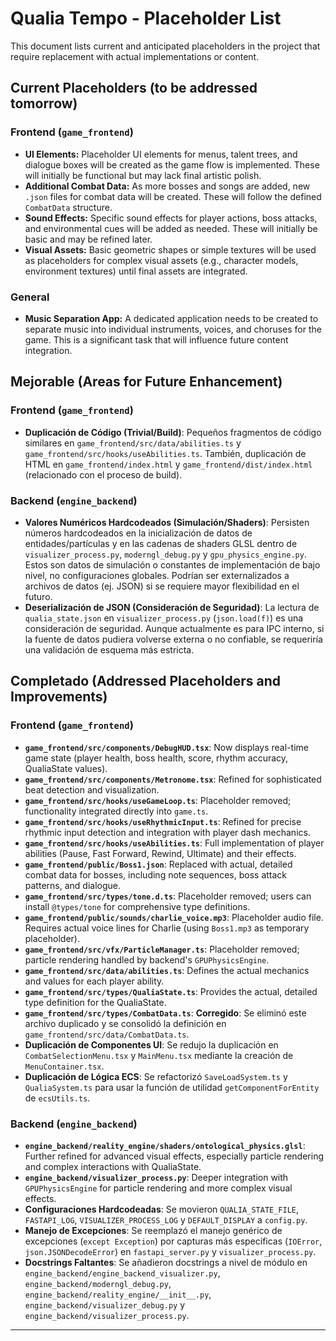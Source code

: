 # Qualia Tempo - Placeholder List

This document lists current and anticipated placeholders in the project that require replacement with actual implementations or content.

## Current Placeholders (to be addressed tomorrow)

### Frontend (`game_frontend`)
- **UI Elements:** Placeholder UI elements for menus, talent trees, and dialogue boxes will be created as the game flow is implemented. These will initially be functional but may lack final artistic polish.
- **Additional Combat Data:** As more bosses and songs are added, new `.json` files for combat data will be created. These will follow the defined `CombatData` structure.
- **Sound Effects:** Specific sound effects for player actions, boss attacks, and environmental cues will be added as needed. These will initially be basic and may be refined later.
- **Visual Assets:** Basic geometric shapes or simple textures will be used as placeholders for complex visual assets (e.g., character models, environment textures) until final assets are integrated.

### General
- **Music Separation App:** A dedicated application needs to be created to separate music into individual instruments, voices, and choruses for the game. This is a significant task that will influence future content integration.

## Mejorable (Areas for Future Enhancement)

### Frontend (`game_frontend`)
- **Duplicación de Código (Trivial/Build)**: Pequeños fragmentos de código similares en `game_frontend/src/data/abilities.ts` y `game_frontend/src/hooks/useAbilities.ts`. También, duplicación de HTML en `game_frontend/index.html` y `game_frontend/dist/index.html` (relacionado con el proceso de build).

### Backend (`engine_backend`)
- **Valores Numéricos Hardcodeados (Simulación/Shaders)**: Persisten números hardcodeados en la inicialización de datos de entidades/partículas y en las cadenas de shaders GLSL dentro de `visualizer_process.py`, `moderngl_debug.py` y `gpu_physics_engine.py`. Estos son datos de simulación o constantes de implementación de bajo nivel, no configuraciones globales. Podrían ser externalizados a archivos de datos (ej. JSON) si se requiere mayor flexibilidad en el futuro.
- **Deserialización de JSON (Consideración de Seguridad)**: La lectura de `qualia_state.json` en `visualizer_process.py` (`json.load(f)`) es una consideración de seguridad. Aunque actualmente es para IPC interno, si la fuente de datos pudiera volverse externa o no confiable, se requeriría una validación de esquema más estricta.

## Completado (Addressed Placeholders and Improvements)

### Frontend (`game_frontend`)
- **`game_frontend/src/components/DebugHUD.tsx`**: Now displays real-time game state (player health, boss health, score, rhythm accuracy, QualiaState values).
- **`game_frontend/src/components/Metronome.tsx`**: Refined for sophisticated beat detection and visualization.
- **`game_frontend/src/hooks/useGameLoop.ts`**: Placeholder removed; functionality integrated directly into `game.ts`.
- **`game_frontend/src/hooks/useRhythmicInput.ts`**: Refined for precise rhythmic input detection and integration with player dash mechanics.
- **`game_frontend/src/hooks/useAbilities.ts`**: Full implementation of player abilities (Pause, Fast Forward, Rewind, Ultimate) and their effects.
- **`game_frontend/public/Boss1.json`**: Replaced with actual, detailed combat data for bosses, including note sequences, boss attack patterns, and dialogue.
- **`game_frontend/src/types/tone.d.ts`**: Placeholder removed; users can install `@types/tone` for comprehensive type definitions.
- **`game_frontend/public/sounds/charlie_voice.mp3`**: Placeholder audio file. Requires actual voice lines for Charlie (using `Boss1.mp3` as temporary placeholder).
- **`game_frontend/src/vfx/ParticleManager.ts`**: Placeholder removed; particle rendering handled by backend's `GPUPhysicsEngine`.
- **`game_frontend/src/data/abilities.ts`**: Defines the actual mechanics and values for each player ability.
- **`game_frontend/src/types/QualiaState.ts`**: Provides the actual, detailed type definition for the QualiaState.
- **`game_frontend/src/types/CombatData.ts`**: **Corregido**: Se eliminó este archivo duplicado y se consolidó la definición en `game_frontend/src/data/CombatData.ts`.
- **Duplicación de Componentes UI**: Se redujo la duplicación en `CombatSelectionMenu.tsx` y `MainMenu.tsx` mediante la creación de `MenuContainer.tsx`.
- **Duplicación de Lógica ECS**: Se refactorizó `SaveLoadSystem.ts` y `QualiaSystem.ts` para usar la función de utilidad `getComponentForEntity` de `ecsUtils.ts`.

### Backend (`engine_backend`)
- **`engine_backend/reality_engine/shaders/ontological_physics.glsl`**: Further refined for advanced visual effects, especially particle rendering and complex interactions with QualiaState.
- **`engine_backend/visualizer_process.py`**: Deeper integration with `GPUPhysicsEngine` for particle rendering and more complex visual effects.
- **Configuraciones Hardcodeadas**: Se movieron `QUALIA_STATE_FILE`, `FASTAPI_LOG`, `VISUALIZER_PROCESS_LOG` y `DEFAULT_DISPLAY` a `config.py`.
- **Manejo de Excepciones**: Se reemplazó el manejo genérico de excepciones (`except Exception`) por capturas más específicas (`IOError`, `json.JSONDecodeError`) en `fastapi_server.py` y `visualizer_process.py`.
- **Docstrings Faltantes**: Se añadieron docstrings a nivel de módulo en `engine_backend/engine_backend_visualizer.py`, `engine_backend/moderngl_debug.py`, `engine_backend/reality_engine/__init__.py`, `engine_backend/visualizer_debug.py` y `engine_backend/visualizer_process.py`.

---